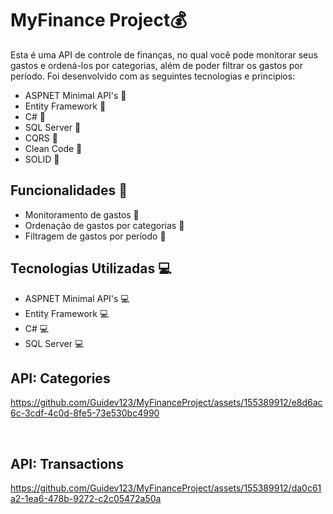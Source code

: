 # MyFinance Project💰

  <p>
        Esta é uma API de controle de finanças, no qual você pode monitorar seus gastos e ordená-los por categorias, além de poder filtrar os gastos por período. 
        Foi desenvolvido com as seguintes tecnologias e principios:
    </p>
    <ul>
        <li>ASPNET Minimal API's 🔧</li>
        <li>Entity Framework 🔧</li>
        <li>C# 🔧</li>
        <li>SQL Server 🔧</li>
        <li>CQRS 🔧</li>
        <li>Clean Code 🔧</li>
        <li>SOLID 🔧</li>
    </ul>
    <h2>Funcionalidades 📝</h2>
    <ul>
        <li>Monitoramento de gastos 📝</li>
        <li>Ordenação de gastos por categorias 📝</li>
        <li>Filtragem de gastos por período 📝</li>
    </ul>
    <h2>Tecnologias Utilizadas 💻</h2>
    <ul>
        <li>ASPNET Minimal API's 💻</li>
        <li>Entity Framework 💻</li>
        <li>C# 💻</li>
        <li>SQL Server 💻</li>
    </ul>


<h2>API: Categories</h2>

https://github.com/Guidev123/MyFinanceProject/assets/155389912/e8d6ac6c-3cdf-4c0d-8fe5-73e530bc4990

<br>
<h2>API: Transactions</h2>

https://github.com/Guidev123/MyFinanceProject/assets/155389912/da0c61a2-1ea6-478b-9272-c2c05472a50a


